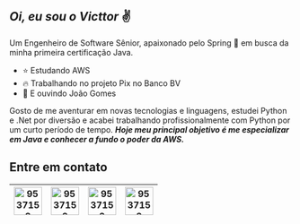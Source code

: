 
## *Oi, eu sou o Victtor* ✌️

Um Engenheiro de Software Sênior, apaixonado pelo Spring 💚
 em busca da minha primeira certificação Java. 

 - ⭐ Estudando AWS
 -  🔥 Trabalhando no projeto Pix no Banco BV
 - 🎵 E ouvindo João Gomes

Gosto de me aventurar em novas tecnologias e linguagens, estudei Python e .Net por diversão e acabei trabalhando profissionalmente com Python por um curto período de tempo. 
***Hoje meu principal objetivo é me especializar em Java e conhecer a fundo o poder da AWS.***

## Entre em contato

|  <a href="https://www.linkedin.com/in/victtor-freitas-programador/" target="blank"><img align="center" src="https://www.flaticon.com/svg/static/icons/svg/145/145807.svg" alt="9537152" height="50" width="50" /></a>|<a href="mailto:victtorfreitas95@gmail.com?subject=Oiii%20again" target="blank"><img align="center" src="https://www.flaticon.com/svg/static/icons/svg/732/732200.svg" alt="9537152" height="50" width="50" /></a>   | <a href="https://www.instagram.com/victtor_freitas/" target="blank"><img align="center" src="https://www.flaticon.com/svg/static/icons/svg/2111/2111463.svg" alt="9537152" height="50" width="50" /></a> |<a href="https://api.whatsapp.com/send?phone=5563984674202&text=Oii" target="blank"><img align="center" src="https://www.flaticon.com/svg/static/icons/svg/2111/2111728.svg" alt="9537152" height="50" width="50" /></a> |
|--|--|--|--|

 
